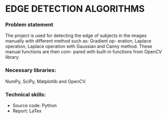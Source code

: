 # EDGE DETECTION ALGORITHMS

### Problem statement
The project is used for detecting the edge of subjects in the
images manually with different method such as: Gradient op-
eration, Laplace operation, Laplace operation with Gaussian
and Canny method. These manual functions are then com-
pared with built-in functions from OpenCV library.

### Necessary libraries: 
NumPy, SciPy, Matplotlib and OpenCV.

### Technical skills: 
- Source code: Python
- Report: LaTex
